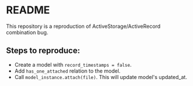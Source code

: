# README

This repository is a reproduction of ActiveStorage/ActiveRecord combination bug.

## Steps to reproduce:

- Create a model with `record_timestamps = false`.
- Add `has_one_attached` relation to the model.
- Call `model_instance.attach(file)`. This will update model's updated_at.
